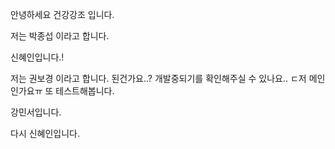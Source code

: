 안녕하세요 건강강조 입니다.

저는 박종섭 이라고 합니다.

신혜인입니다.!

저는 권보경 이라고 합니다.
된건가요..?
개발중되기를 확인해주실 수 있나요.. ㄷ저 메인인가요ㅠ
또 테스트해봅니다.

강민서입니다.

다시 신혜인입니다.